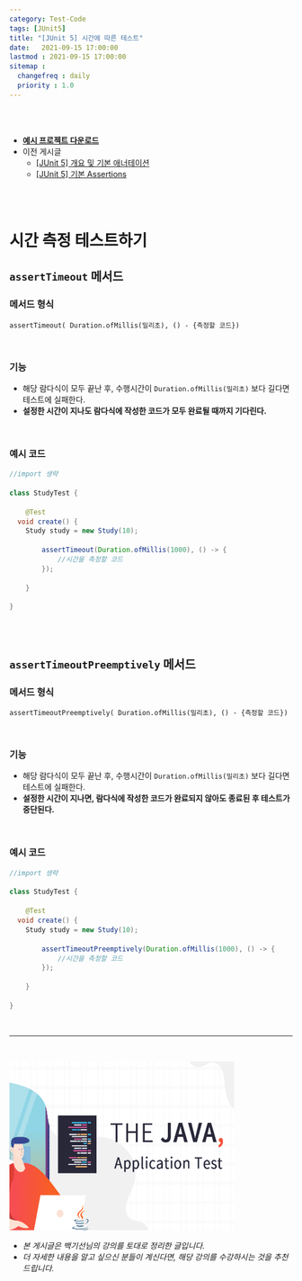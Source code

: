 ```yaml
---
category: Test-Code
tags: [JUnit5]
title: "[JUnit 5] 시간에 따른 테스트"
date:   2021-09-15 17:00:00 
lastmod : 2021-09-15 17:00:00
sitemap :
  changefreq : daily
  priority : 1.0
---
```


<br/><br/>

- **[예시 프로젝트 다운로드](https://github.com/TaegyunWoo/Spring-Test-Code-Example)**
- 이전 게시글
    - [[JUnit 5] 개요 및 기본 애너테이션](https://taegyunwoo.github.io/test-framework/TestFramework_JUnit5_SummaryAndBasicAnnotation)
    - [[JUnit 5] 기본 Assertions](https://taegyunwoo.github.io/test-framework/TestFramework_JUnit5_BasicAssertions)

<br/><br/>

# 시간 측정 테스트하기

## `assertTimeout` 메서드

### 메서드 형식

`assertTimeout( Duration.ofMillis(밀리초), () - {측정할 코드})`

<br/>

### 기능

- 해당 람다식이 모두 끝난 후, 수행시간이 `Duration.ofMillis(밀리초)` 보다 길다면 테스트에 실패한다.
- **설정한 시간이 지나도 람다식에 작성한 코드가 모두 완료될 때까지 기다린다.**

<br/>

### 예시 코드

```java
//import 생략

class StudyTest {
	
	@Test
  void create() {
    Study study = new Study(10);

		assertTimeout(Duration.ofMillis(1000), () -> {
			//시간을 측정할 코드
		});

	}
 
}
```

<br/><br/>

## `assertTimeoutPreemptively` 메서드

### 메서드 형식

`assertTimeoutPreemptively( Duration.ofMillis(밀리초), () - {측정할 코드})`

<br/>

### 기능

- 해당 람다식이 모두 끝난 후, 수행시간이 `Duration.ofMillis(밀리초)` 보다 길다면 테스트에 실패한다.
- **설정한 시간이 지나면, 람다식에 작성한 코드가 완료되지 않아도 종료된 후 테스트가 중단된다.**

<br/>

### 예시 코드

```java
//import 생략

class StudyTest {
	
	@Test
  void create() {
    Study study = new Study(10);

		assertTimeoutPreemptively(Duration.ofMillis(1000), () -> {
			//시간을 측정할 코드
		});

	}
 
}
```

<br>

---

<br>

<a href="https://inf.run/htNB"><img src="/assets/img/Inflearn_Java_Test/logo.png" width="400px" height="300px"></a>

- *본 게시글은 백기선님의 강의를 토대로 정리한 글입니다.*
- *더 자세한 내용을 알고 싶으신 분들이 계신다면, 해당 강의를 수강하시는 것을 추천드립니다.*